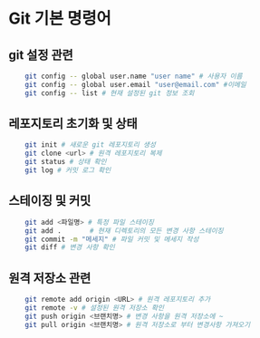 # Git 기본 명령어


## git 설정 관련

```bash
    git config -- global user.name "user name" # 사용자 이름
    git config -- global user.email "user@email.com" #이메일
    git config -- list # 현재 설정된 git 정보 조회
```

## 레포지토리 초기화 및 상태

```bash
    git init # 새로운 git 레포지토리 생성
    git clone <url> # 원격 레포지토리 복제
    git status # 상태 확인
    git log # 커밋 로그 확인
```
## 스테이징 및 커밋

```bash
    git add <파일명> # 특정 파일 스테이징
    git add .       # 현재 디렉토리의 모든 변경 사항 스테이징
    git commit -m "메세지" # 파일 커밋 및 메세지 작성
    git diff # 변경 사항 확인
```

## 원격 저장소 관련
```bash
    git remote add origin <URL> # 원격 레포지토리 추가
    git remote -v # 설정된 원격 저장소 확인
    git push origin <브랜치명> # 변경 사항을 원격 저장소에 ~
    git pull origin <브랜치명> # 원격 저장소로 부터 변경사항 가져오기
```